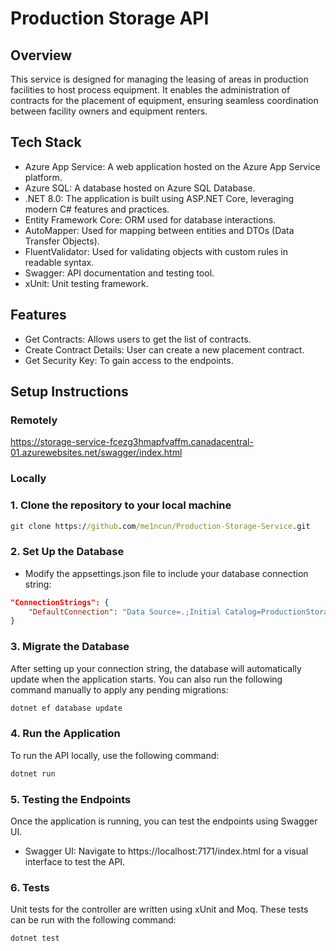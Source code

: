 # Production Storage API

## Overview

This service is designed for managing the leasing of areas in production facilities to host process equipment. It enables the administration of contracts for the placement of equipment, ensuring seamless coordination between facility owners and equipment renters.

## Tech Stack

- Azure App Service: A web application hosted on the Azure App Service platform.
- Azure SQL: A database hosted on Azure SQL Database.
- .NET 8.0: The application is built using ASP.NET Core, leveraging modern C# features and practices.
- Entity Framework Core: ORM used for database interactions.
- AutoMapper: Used for mapping between entities and DTOs (Data Transfer Objects).
- FluentValidator: Used for validating objects with custom rules in readable syntax.
- Swagger: API documentation and testing tool.
- xUnit: Unit testing framework.

## Features

- Get Contracts: Allows users to get the list of contracts.
- Create Contract Details: User can create a new placement contract.
- Get Security Key: To gain access to the endpoints.

## Setup Instructions

### Remotely

https://storage-service-fcezg3hmapfvaffm.canadacentral-01.azurewebsites.net/swagger/index.html

### Locally

### 1. Clone the repository to your local machine

```cmd
git clone https://github.com/me1ncun/Production-Storage-Service.git
```

### 2. Set Up the Database

- Modify the appsettings.json file to include your database connection string:

```json
"ConnectionStrings": {
    "DefaultConnection": "Data Source=.;Initial Catalog=ProductionStorage;Integrated Security=true;TrustServerCertificate=True"
}
```

### 3. Migrate the Database

After setting up your connection string, the database will automatically update when the application starts. You can also run the following command manually to apply any pending migrations:

```cmd
dotnet ef database update
```

### 4. Run the Application

To run the API locally, use the following command:

```cmd
dotnet run
```

### 5. Testing the Endpoints

Once the application is running, you can test the endpoints using Swagger UI.

- Swagger UI: Navigate to https://localhost:7171/index.html for a visual interface to test the API.

### 6. Tests

Unit tests for the controller are written using xUnit and Moq. These tests can be run with the following command:

```cmd
dotnet test
```
